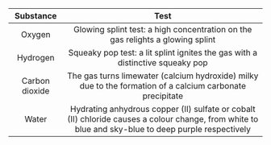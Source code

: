 |  Substance   |                                                                       Test                                                                        |
|:------------:|:-------------------------------------------------------------------------------------------------------------------------------------------------:|
|    Oxygen    |Glowing splint test: a high concentration on the gas relights a glowing splint|
|   Hydrogen   |Squeaky pop test: a lit splint ignites the gas with a distinctive squeaky pop|
|Carbon dioxide|The gas turns limewater (calcium hydroxide) milky due to the formation of a calcium carbonate precipitate|
|    Water     |Hydrating anhydrous copper (II) sulfate or cobalt (II) chloride causes a colour change, from white to blue and sky-blue to deep purple respectively|
